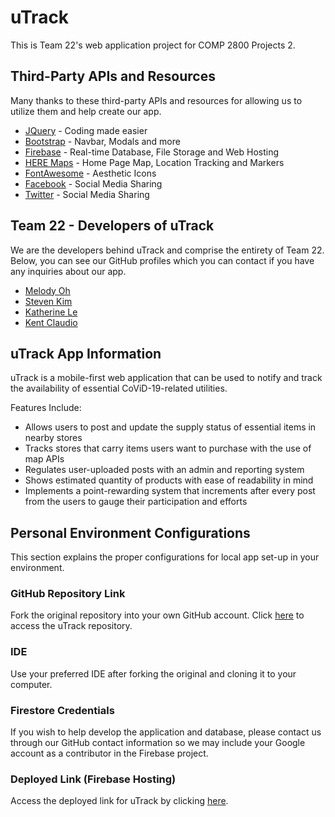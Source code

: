 # uTrack
This is Team 22's web application project for COMP 2800 Projects 2.

## Third-Party APIs and Resources
Many thanks to these third-party APIs and resources for allowing us to utilize them and help create our app.

* [JQuery](https://jquery.com/) - Coding made easier
* [Bootstrap](https://getbootstrap.com/) - Navbar, Modals and more
* [Firebase](https://firebase.google.com/) - Real-time Database, File Storage and Web Hosting
* [HERE Maps](https://www.here.com/) - Home Page Map, Location Tracking and Markers
* [FontAwesome](https://fontawesome.com/) - Aesthetic Icons
* [Facebook](https://www.facebook.com/) - Social Media Sharing
* [Twitter](https://twitter.com/) - Social Media Sharing

## Team 22 - Developers of uTrack
We are the developers behind uTrack and comprise the entirety of Team 22. Below, you can see our GitHub profiles which you can contact if you have any inquiries about our app.

* [Melody Oh](https://github.com/melocoh)
* [Steven Kim](https://github.com/developerstevenkim)
* [Katherine Le](https://github.com/katherine9898)
* [Kent Claudio](https://github.com/Exarch-Eden)

## uTrack App Information
uTrack is a mobile-first web application that can be used to notify and track the availability of essential CoViD-19-related utilities.

Features Include:
* Allows users to post and update the supply status of essential items in nearby
stores
* Tracks stores that carry items users want to purchase with the use of map APIs
* Regulates user-uploaded posts with an admin and reporting system
* Shows estimated quantity of products with ease of readability in mind
* Implements a point-rewarding system that increments after every post from the
users to gauge their participation and efforts

## Personal Environment Configurations
This section explains the proper configurations for local app set-up in your environment.

### GitHub Repository Link
Fork the original repository into your own GitHub account. Click [here](https://github.com/melocoh/COMP-2800-Team-BBY-22-uTrack) to access the uTrack repository.

### IDE
Use your preferred IDE after forking the original and cloning it to your computer.

### Firestore Credentials
If you wish to help develop the application and database, please contact us through our GitHub contact information so we may include your Google account as a contributor in the Firebase project.

<!-- DEPRECATED -->
<!-- ### Install Node.js
Download *Node.js* from the [official website](https://nodejs.org/en/) and follow the steps to install it.

### Initializing Firebase in Command-Line
**Note**: Before proceeding to this step, you must first have access to the application's Firebase project and have the latest version of *Node.js* installed.

1. In order to initialize Firebase CLI in the command-line terminal, you must log-in using your Google account by running this command:

```
firebase login
```

A new browser window should pop up and prompt you to log into a Google account of your choosing.

2. After logging in to your Google account, you must now navigate to your forked repository's project folder in the command-line terminal. Now install the necessary Firebase tools from Node by running this command:

```
npm install -g firebase-tools
```

Wait for the download to finish before proceeding to the next step.

3. You must now initialize Firebase in your project folder. Do this by running this command:

```
firebase init
```
The command-line terminal will now run you through the initialization process through a series of configurations.

4. Navigate to Select the uTrack Firebase project option -->

### Deployed Link (Firebase Hosting)
Access the deployed link for uTrack by clicking [here](https://team22-project2.web.app/).